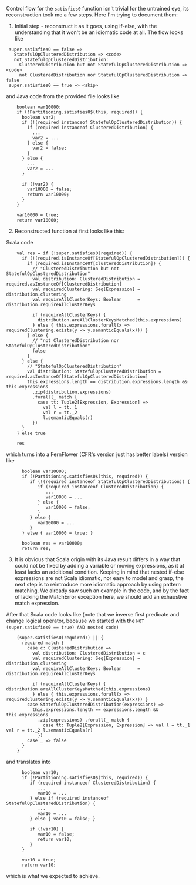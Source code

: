 Control flow for the `satisfies0` function isn't trivial for the untrained eye, its reconstruction took me a few steps.
Here I'm trying to document them:

1. Initial step - reconstruct it as it goes, using if-else, with the understanding that it won't be an idiomatic code at all. 
The flow looks like

```
 super.satisfies0 == false =>
   StatefulOpClusteredDistribution => <code>
   not StatefulOpClusteredDistribution:
     ClusteredDistribution but not StatefulOpClusteredDistribution => <code>
     not ClusteredDistribution nor StatefulOpClusteredDistribution => false
 super.satisfies0 == true => <skip>
```

and Java code from the provided file looks like


```
    boolean var10000;
    if (!Partitioning.satisfies0$(this, required)) {
      boolean var2;
      if (!(required instanceof StatefulOpClusteredDistribution)) {
        if (required instanceof ClusteredDistribution) {
          ...
          var2 = ...
        } else {
          var2 = false;
        }
      } else {
        ...
        var2 = ...
      }

      if (!var2) {
        var10000 = false;
        return var10000;
      }
    }

    var10000 = true;
    return var10000;
```

2. Reconstructed function at first looks like this:

Scala code

```
    val res = if (!super.satisfies0(required)) {
      if (!(required.isInstanceOf[StatefulOpClusteredDistribution])) {
        if (required.isInstanceOf[ClusteredDistribution]) {
          // "ClusteredDistribution but not StatefulOpClusteredDistribution"
          val distribution: ClusteredDistribution = required.asInstanceOf[ClusteredDistribution]
          val requiredClustering: Seq[Expression] = distribution.clustering
          val requireAllClusterKeys: Boolean      = distribution.requireAllClusterKeys

          if (requireAllClusterKeys) {
            distribution.areAllClusterKeysMatched(this.expressions)
          } else { this.expressions.forall(x => requiredClustering.exists(y => y.semanticEquals(x))) }
        } else {
          // "not ClusteredDistribution nor StatefulOpClusteredDistribution"
          false
        }
      } else {
        // "StatefulOpClusteredDistribution"
        val distribution: StatefulOpClusteredDistribution = required.asInstanceOf[StatefulOpClusteredDistribution]
        this.expressions.length == distribution.expressions.length && this.expressions
          .zip(distribution.expressions)
          .forall(_ match {
            case tt: Tuple2[Expression, Expression] =>
              val l = tt._1
              val r = tt._2
              l.semanticEquals(r)
          })
      }
    } else true

    res
```

which turns into a FernFlower (CFR's version just has better labels) version like

```
      boolean var10000;
      if (!Partitioning.satisfies0$(this, required)) {
         if (!(required instanceof StatefulOpClusteredDistribution)) {
            if (required instanceof ClusteredDistribution) {
               ...
               var10000 = ...
            } else {
               var10000 = false;
            }
         } else {
            var10000 = ...
         }
      } else { var10000 = true; }

      boolean res = var10000;
      return res;
```

3. It is obvious that Scala origin with its Java result differs in a way that could not be fixed by adding a variable or moving expressions, as it at least lacks an additional condition. Keeping in mind that nested if-else expressions are not Scala idiomatic, nor easy to model and grasp, the next step is to reintroduce more idiomatic approach by using pattern matching.
We already saw such an example in the code, and by the fact of lacking the MatchError exception here, we should add an exhaustive match expression.

After that Scala code looks like (note that we inverse first predicate and change logical operator, because we started with the `NOT (super.satisfies0 == true) AND nested code`)

```
    (super.satisfies0(required)) || {
      required match {
        case c: ClusteredDistribution =>
          val distribution: ClusteredDistribution = c
          val requiredClustering: Seq[Expression] = distribution.clustering
          val requireAllClusterKeys: Boolean      = distribution.requireAllClusterKeys

          if (requireAllClusterKeys) { distribution.areAllClusterKeysMatched(this.expressions)
          } else { this.expressions.forall(x => requiredClustering.exists(y => y.semanticEquals(x))) }
        case StatefulOpClusteredDistribution(expressions) =>
          this.expressions.length == expressions.length && this.expressions
            .zip(expressions) .forall(_ match {
              case tt: Tuple2[Expression, Expression] => val l = tt._1 val r = tt._2 l.semanticEquals(r)
            })
        case _ => false
      }
    }
```

and translates into 

```
      boolean var10;
      if (!Partitioning.satisfies0$(this, required)) {
         if (required instanceof ClusteredDistribution) {
            ...
            var10 = ...
         } else if (required instanceof StatefulOpClusteredDistribution) {
            ...
            var10 = ...
         } else { var10 = false; }

         if (!var10) {
            var10 = false;
            return var10;
         }
      }

      var10 = true;
      return var10;
```

which is what we expected to achieve.
